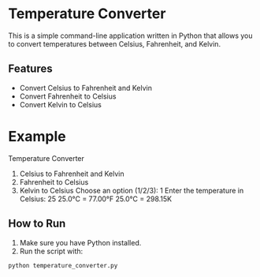 # Temperature Converter 

This is a simple command-line application written in Python that allows you to convert temperatures between Celsius, Fahrenheit, and Kelvin.

## Features
- Convert Celsius to Fahrenheit and Kelvin
- Convert Fahrenheit to Celsius
- Convert Kelvin to Celsius

# Example

Temperature Converter
1. Celsius to Fahrenheit and Kelvin
2. Fahrenheit to Celsius
3. Kelvin to Celsius
Choose an option (1/2/3): 1
Enter the temperature in Celsius: 25
25.0°C = 77.00°F
25.0°C = 298.15K

## How to Run

1. Make sure you have Python installed.
2. Run the script with:
   
```bash
python temperature_converter.py
